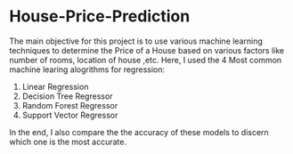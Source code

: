 # House-Price-Prediction
The main objective for this project is to use various machine learning techniques to determine the Price of a House based on various factors like number of rooms, location of house ,etc. Here, I used the 4 Most common machine learing alogrithms for regression:

1. Linear Regression
2. Decision Tree Regressor
3. Random Forest Regressor
4. Support Vector Regressor

In the end, I also compare the the accuracy of these models to discern which one is the most accurate.
